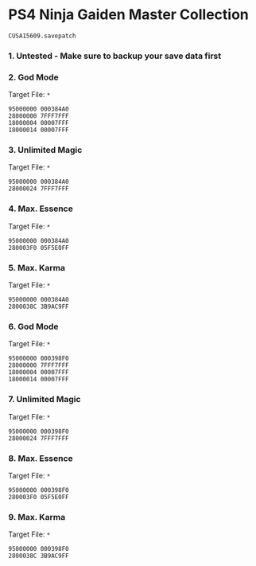 # PS4 Ninja Gaiden Master Collection 

`CUSA15609.savepatch`

### 1. Untested - Make sure to backup your save data first
### 2. God Mode

Target File: `*`

```
95000000 000384A0
28000000 7FFF7FFF
18000004 00007FFF
18000014 00007FFF
```

### 3. Unlimited Magic

Target File: `*`

```
95000000 000384A0
28000024 7FFF7FFF
```

### 4. Max. Essence

Target File: `*`

```
95000000 000384A0
280003F0 05F5E0FF
```

### 5. Max. Karma

Target File: `*`

```
95000000 000384A0
2800038C 3B9AC9FF
```

### 6. God Mode

Target File: `*`

```
95000000 000398F0
28000000 7FFF7FFF
18000004 00007FFF
18000014 00007FFF
```

### 7. Unlimited Magic

Target File: `*`

```
95000000 000398F0
28000024 7FFF7FFF
```

### 8. Max. Essence

Target File: `*`

```
95000000 000398F0
280003F0 05F5E0FF
```

### 9. Max. Karma

Target File: `*`

```
95000000 000398F0
2800038C 3B9AC9FF
```


